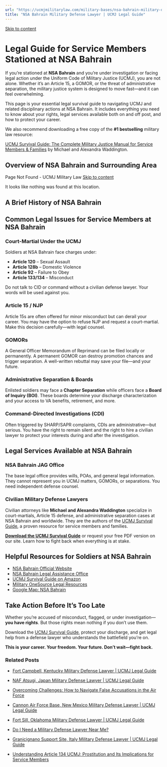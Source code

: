 ```yaml
---
url: "https://ucmjmilitarylaw.com/military-bases/nsa-bahrain-military-defense-lawyer-ucmj-legal-guide/"
title: "NSA Bahrain Military Defense Lawyer | UCMJ Legal Guide"
---
```


[Skip to content](https://ucmjmilitarylaw.com/military-bases/nsa-bahrain-military-defense-lawyer-ucmj-legal-guide/#content)

# Legal Guide for Service Members Stationed at NSA Bahrain

If you’re stationed at **NSA Bahrain** and you’re under investigation or facing legal action under the Uniform Code of Military Justice (UCMJ), you are not alone. Whether it’s an Article 15, a GOMOR, or the threat of administrative separation, the military justice system is designed to move fast—and it can feel overwhelming.

This page is your essential legal survival guide to navigating UCMJ and related disciplinary actions at NSA Bahrain. It includes everything you need to know about your rights, legal services available both on and off post, and how to protect your career.

We also recommend downloading a free copy of the **#1 bestselling** military law resource:

[UCMJ Survival Guide: The Complete Military Justice Manual for Service Members & Families](https://www.amazon.com/dp/B0FCDD3B2Z) by Michael and Alexandra Waddington.

## Overview of NSA Bahrain and Surrounding Area

Page Not Found - UCMJ Military Law [Skip to content](https://ucmjmilitarylaw.com/military-bases/nsa-bahrain-military-defense-lawyer-ucmj-legal-guide/%7Blocation7#content)

It looks like nothing was found at this location.

## A Brief History of NSA Bahrain

## Common Legal Issues for Service Members at NSA Bahrain

### Court-Martial Under the UCMJ

Soldiers at NSA Bahrain face charges under:

- **Article 120** – Sexual Assault
- **Article 128b** – Domestic Violence
- **Article 92** – Failure to Obey
- **Article 133/134** – Misconduct

Do not talk to CID or command without a civilian defense lawyer. Your words will be used against you.

### Article 15 / NJP

Article 15s are often offered for minor misconduct but can derail your career. You may have the option to refuse NJP and request a court-martial. Make this decision carefully—with legal counsel.

### GOMORs

A General Officer Memorandum of Reprimand can be filed locally or permanently. A permanent GOMOR can destroy promotion chances and trigger separation. A well-written rebuttal may save your file—and your future.

### Administrative Separation & Boards

Enlisted soldiers may face a **Chapter Separation** while officers face a **Board of Inquiry (BOI)**. These boards determine your discharge characterization and your access to VA benefits, retirement, and more.

### Command-Directed Investigations (CDI)

Often triggered by SHARP/SAPR complaints, CDIs are administrative—but serious. You have the right to remain silent and the right to hire a civilian lawyer to protect your interests during and after the investigation.

## Legal Services Available at NSA Bahrain

### NSA Bahrain JAG Office

The base legal office provides wills, POAs, and general legal information. They cannot represent you in UCMJ matters, GOMORs, or separations. You need independent defense counsel.

### Civilian Military Defense Lawyers

Civilian attorneys like **Michael and Alexandra Waddington** specialize in court-martials, Article 15 defense, and administrative separation cases at NSA Bahrain and worldwide. They are the authors of the [UCMJ Survival Guide](https://www.amazon.com/dp/B0FCDD3B2Z), a proven resource for service members and families.

**[Download the UCMJ Survival Guide](https://www.amazon.com/dp/B0FCDD3B2Z)** or request your free PDF version on our site. Learn how to fight back when everything is at stake.

## Helpful Resources for Soldiers at NSA Bahrain

- [NSA Bahrain Official Website](https://ucmjmilitarylaw.com/military-bases/nsa-bahrain-military-defense-lawyer-ucmj-legal-guide/%7Blocation12%7D)
- [NSA Bahrain Legal Assistance Office](https://ucmjmilitarylaw.com/military-bases/nsa-bahrain-military-defense-lawyer-ucmj-legal-guide/%7Blocation13%7D)
- [UCMJ Survival Guide on Amazon](https://www.amazon.com/dp/B0FCDD3B2Z)
- [Military OneSource Legal Resources](https://www.militaryonesource.mil/legal/)
- [Google Map: NSA Bahrain](https://ucmjmilitarylaw.com/military-bases/nsa-bahrain-military-defense-lawyer-ucmj-legal-guide/%7Blocation14%7D)

## Take Action Before It’s Too Late

Whether you’re accused of misconduct, flagged, or under investigation— **you have rights**. But those rights mean nothing if you don’t use them.

Download the [UCMJ Survival Guide](https://www.amazon.com/dp/B0FCDD3B2Z), protect your discharge, and get legal help from a defense lawyer who understands the battlefield you’re on.

**This is your career. Your freedom. Your future. Don’t wait—fight back.**

### Related Posts

- [Fort Campbell, Kentucky Military Defense Lawyer \| UCMJ Legal Guide](https://ucmjmilitarylaw.com/fort-campbell-kentucky-military-defense-lawyer-ucmj-legal-guide/)
- [NAF Atsugi, Japan Military Defense Lawyer \| UCMJ Legal Guide](https://ucmjmilitarylaw.com/naf-atsugi-japan-military-defense-lawyer-ucmj-legal-guide/)
- [Overcoming Challenges: How to Navigate False Accusations in the Air Force](https://ucmjmilitarylaw.com/air-force-false-accusations/)
- [Cannon Air Force Base, New Mexico Military Defense Lawyer \| UCMJ Legal Guide](https://ucmjmilitarylaw.com/cannon-air-force-base-new-mexico-military-defense-lawyer-ucmj-legal-guide/)

- [Fort Sill, Oklahoma Military Defense Lawyer \| UCMJ Legal Guide](https://ucmjmilitarylaw.com/fort-sill-oklahoma-military-defense-lawyer-ucmj-legal-guide/)
- [Do I Need a Military Defense Lawyer Near Me?](https://ucmjmilitarylaw.com/military-defense-lawyers/do-i-need-a-military-defense-lawyer-near-me/)
- [Granicignano Support Site, Italy Military Defense Lawyer \| UCMJ Legal Guide](https://ucmjmilitarylaw.com/granicignano-support-site-italy-military-defense-lawyer-ucmj-legal-guide/)
- [Understanding Article 134 UCMJ: Prostitution and Its Implications for Service Members](https://ucmjmilitarylaw.com/article-134-ucmj-prostitution/)